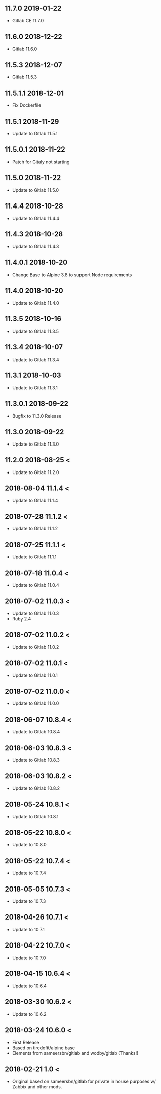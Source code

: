 ## 11.7.0 2019-01-22 <dave at tiredofit dot ca>

* Gitlab CE 11.7.0

## 11.6.0 2018-12-22 <dave at tiredofit dot ca>

* Gitlab 11.6.0

## 11.5.3 2018-12-07 <dave at tiredofit dot ca>

* Gitlab 11.5.3

## 11.5.1.1 2018-12-01 <dave at tiredofit dot ca>

* Fix Dockerfile

## 11.5.1 2018-11-29 <dave at tiredofit dot ca>

* Update to Gitlab 11.5.1

## 11.5.0.1 2018-11-22 <dave at tiredofit dot ca>

* Patch for Gitaly not starting

## 11.5.0 2018-11-22 <dave at tiredofit dot ca>

* Update to Gitlab 11.5.0

## 11.4.4 2018-10-28 <dave at tiredofit dot ca>

* Update to Gitlab 11.4.4

## 11.4.3 2018-10-28 <dave at tiredofit dot ca>

* Update to Gitlab 11.4.3

## 11.4.0.1 2018-10-20 <dave at tiredofit dot ca>

* Change Base to Alpine 3.8 to support Node requirements

## 11.4.0 2018-10-20 <dave at tiredofit dot ca>

* Update to Gitlab 11.4.0

## 11.3.5 2018-10-16 <dave at tiredofit dot ca>

* Update to Gitlab 11.3.5

## 11.3.4 2018-10-07 <dave at tiredofit dot ca>

* Update to Gitlab 11.3.4

## 11.3.1 2018-10-03 <dave at tiredofit dot ca>

* Update to Gitlab 11.3.1

## 11.3.0.1 2018-09-22 <dave at tiredofit dot ca>

* Bugfix to 11.3.0 Release

## 11.3.0 2018-09-22 <dave at tiredofit dot ca>

* Update to Gitlab 11.3.0

## 11.2.0 2018-08-25 <<dave at tiredofit dot ca>

* Update to Gitlab 11.2.0

## 2018-08-04 11.1.4 <<dave at tiredofit dot ca>

* Update to Gitlab 11.1.4

## 2018-07-28 11.1.2 <<dave at tiredofit dot ca>

* Update to Gitlab 11.1.2

## 2018-07-25 11.1.1 <<dave at tiredofit dot ca>

* Update to Gitlab 11.1.1

## 2018-07-18 11.0.4 <<dave at tiredofit dot ca>

* Update to Gitlab 11.0.4

## 2018-07-02 11.0.3 <<dave at tiredofit dot ca>

* Update to Gitlab 11.0.3
* Ruby 2.4

## 2018-07-02 11.0.2 <<dave at tiredofit dot ca>

* Update to Gitlab 11.0.2

## 2018-07-02 11.0.1 <<dave at tiredofit dot ca>

* Update to Gitlab 11.0.1

## 2018-07-02 11.0.0 <<dave at tiredofit dot ca>

* Update to Gitlab 11.0.0

## 2018-06-07 10.8.4 <<dave at tiredofit dot ca>

* Update to Gitlab 10.8.4

## 2018-06-03 10.8.3 <<dave at tiredofit dot ca>

* Update to Gitlab 10.8.3

## 2018-06-03 10.8.2 <<dave at tiredofit dot ca>

* Update to Gitlab 10.8.2

## 2018-05-24 10.8.1 <<dave at tiredofit dot ca>

* Update to Gitlab 10.8.1

## 2018-05-22 10.8.0 <<dave at tiredofit dot ca>

* Update to 10.8.0

## 2018-05-22 10.7.4 <<dave at tiredofit dot ca>

* Update to 10.7.4

## 2018-05-05 10.7.3 <<dave at tiredofit dot ca>

* Update to 10.7.3

## 2018-04-26 10.7.1 <<dave at tiredofit dot ca>

* Update to 10.7.1

## 2018-04-22 10.7.0 <<dave at tiredofit dot ca>

* Update to 10.7.0

## 2018-04-15 10.6.4 <<dave at tiredofit dot ca>

* Update to 10.6.4

## 2018-03-30 10.6.2 <<dave at tiredofit dot ca>

* Update to 10.6.2

## 2018-03-24 10.6.0 <<dave at tiredofit dot ca>

* First Release
* Based on tiredofit/alpine base
* Elements from sameersbn/gitlab and wodby/gitlab (Thanks!)


## 2018-02-21 1.0  <<dave at tiredofit dot ca>

* Original based on sameersbn/gitlab for private in house purposes w/ Zabbix and other mods.
